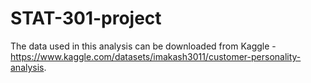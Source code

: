 # STAT-301-project

The data used in this analysis can be downloaded from Kaggle - https://www.kaggle.com/datasets/imakash3011/customer-personality-analysis.
